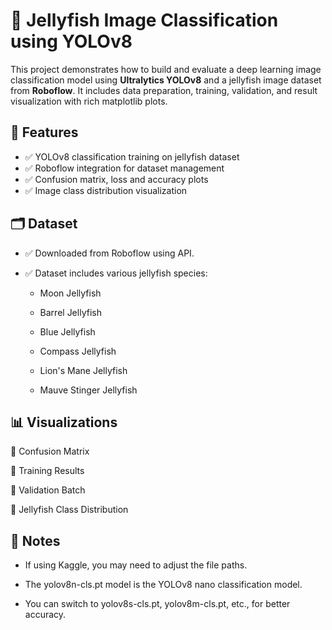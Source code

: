 # 🪼 Jellyfish Image Classification using YOLOv8

This project demonstrates how to build and evaluate a deep learning image classification model using **Ultralytics YOLOv8** and a jellyfish image dataset from **Roboflow**. It includes data preparation, training, validation, and result visualization with rich matplotlib plots.

## 🚀 Features

- ✅ YOLOv8 classification training on jellyfish dataset
- ✅ Roboflow integration for dataset management
- ✅ Confusion matrix, loss and accuracy plots
- ✅ Image class distribution visualization

## 🗂️ Dataset
- ✅ Downloaded from Roboflow using API.

- ✅ Dataset includes various jellyfish species:

  - Moon Jellyfish

  - Barrel Jellyfish

  - Blue Jellyfish

  - Compass Jellyfish

  - Lion's Mane Jellyfish

  - Mauve Stinger Jellyfish
 
## 📊 Visualizations
🔹 Confusion Matrix

🔹 Training Results

🔹 Validation Batch

🔹 Jellyfish Class Distribution


## 📌 Notes
- If using Kaggle, you may need to adjust the file paths.

- The yolov8n-cls.pt model is the YOLOv8 nano classification model.

- You can switch to yolov8s-cls.pt, yolov8m-cls.pt, etc., for better accuracy.

